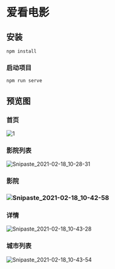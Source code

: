 # 爱看电影

## 安装
```
npm install
```

### 启动项目
```
npm run serve
```



## 预览图

### 首页

![1](https://img03.sogoucdn.com/app/a/100520146/bc423832c0aca4633ffefb36393a08f5)

### 影院列表

![Snipaste_2021-02-18_10-28-31](https://img03.sogoucdn.com/app/a/100520146/8f0ff42156569d4ee7327d71d45bd299)

### 影院

### ![Snipaste_2021-02-18_10-42-58](https://img03.sogoucdn.com/app/a/100520146/bd5dd69d7cc42954a9bc5635f1850b7e)

### 详情

![Snipaste_2021-02-18_10-43-28](https://img04.sogoucdn.com/app/a/100520146/328b28db38339830609857730d8fe6da)

### 城市列表

![Snipaste_2021-02-18_10-43-54](https://img03.sogoucdn.com/app/a/100520146/082f3ee50801ef5cae0ba266e0f4e675)
